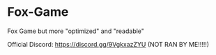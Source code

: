 # Fox-Game
Fox Game but more "optimized" and "readable"

Official Discord: https://discord.gg/9VgkxazZYU
(NOT RAN BY ME!!!!!)